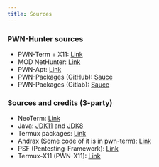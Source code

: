 ```yaml
---
title: Sources
---
```


### PWN-Hunter sources
* PWN-Term + X11: [Link](https://github.com/PWN-Term/PWN-Term)
* MOD NetHunter: [Link](https://gitlab.com/pwn-hunter/nethunter/nethunter-app)
* PWN-Apt: [Link](https://gitlab.com/pwn-hunter/apt-repository)
* PWN-Packages (GitHub): [Sauce](https://github.com/pwn-term)
* PWN-Packages (Gitlab): [Sauce](https://gitlab.com/pwn-hunter)

### Sources and credits (3-party)
* NeoTerm: [Link](https://github.com/NeoTerm/)
* Java: [JDK11](https://play.google.com/store/apps/details?id=ru.iiec.jvdroid) and [JDK8](https://github.com/Hax4us/java)
* Termux packages: [Link](https://github.com/termux/)
* Andrax (Some code of it is in pwn-term): [Link](https://gitlab.com/crk-mythical/andrax-hackers-platform-v5-2/)
* PSF (Pentesting-Framework): [Link](https://github.com/abhackerofficial/pentesting-framework)
* Termux-X11 (PWN-X11): [Link](https://github.com/termux/termux-x11)
